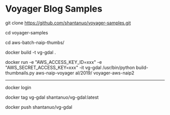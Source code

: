 # Voyager Blog Samples

git clone https://github.com/shantanuo/voyager-samples.git

cd voyager-samples

cd aws-batch-naip-thumbs/

docker build -t vg-gdal .

docker run -e "AWS_ACCESS_KEY_ID=xxx" -e "AWS_SECRET_ACCESS_KEY=xxx" -it vg-gdal /usr/bin/python build-thumbnails.py aws-naip-voyager al/2019/ voyager-aws-naip2
_____

docker login

docker tag vg-gdal shantanuo/vg-gdal:latest

docker push shantanuo/vg-gdal
